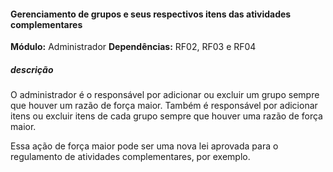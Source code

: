 #### Gerenciamento de grupos e seus respectivos itens das atividades complementares
**Módulo:** Administrador
**Dependências:** RF02, RF03 e RF04 
##### descrição
O administrador é o responsável por adicionar ou excluir um grupo sempre que houver um razão de força maior.
Também é responsável por adicionar itens ou excluir itens de cada grupo sempre que houver uma razão de força maior.

Essa ação de força maior pode ser uma nova lei aprovada para o regulamento de atividades complementares, por exemplo.